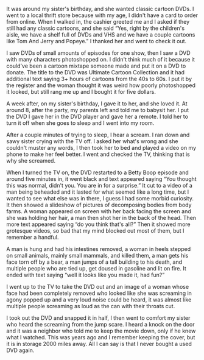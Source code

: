 It was around my sister's birthday, and she wanted classic cartoon DVDs. I went to a local thrift store because with my age, I didn't have a card to order from online. When I walked in, the cashier greeted me and I asked if they still had any classic cartoons, and she said “Yes, right by the children's aisle, we have a shelf full of DVDs and VHS and we have a couple cartoons like Tom And Jerry and Popeye.” I thanked her and went to check it out.

 I saw DVDs of small amounts of episodes for one show, then I saw a DVD with many characters photoshopped on. I didn't think much of it because it could've been a cartoon mixtape someone made and put it on a DVD to donate. The title to the DVD was Ultimate Cartoon Collection and it had additional text saying 3+ hours of cartoons from the 40s to 60s. I put it by the register and the woman thought it was weird how poorly photoshopped it looked, but still rang me up and I bought it for five dollars.

 A week after, on my sister's birthday, I gave it to her, and she loved it. At around 8, after the party, my parents left and told me to babysit her. I put the DVD I gave her in the DVD player and gave her a remote. I told her to turn it off when she goes to sleep and I went into my room.

 After a couple minutes of trying to sleep, I hear a scream. I ran down and sawy sister crying with the TV off. I asked her what's wrong and she couldn't muster any words, I then took her to bed and played a video on my phone to make her feel better. I went and checked the TV, thinking that is why she screamed.

 When I turned the TV on, the DVD restarted to a Betty Boop episode and around five minutes in, it went black and text appeared saying “You thought this was normal, didn't you. You are in for a surprise.” It cut to a video of a man being beheaded and it lasted for what seemed like a long time, but I wanted to see what else was in there, I guess I had some morbid curiosity. It then showed a slideshow of pictures of decomposing bodies from body farms. A woman appeared on screen with her back facing the screen and she was holding her hair, a man then shot her in the back of the head. Then more text appeared saying “do you think that's all?” Then it showed more grotesque videos, so bad that my mind blocked out most of them, but I remember a handful.

 A man is hung and had his intestines removed, a woman in heels stepped on small animals, mainly small mammals, and killed them, a man gets his face torn off by a bear, a man jumps of a tall building to his death, and multiple people who are tied up, get doused in gasoline and lit on fire. It ended with text saying “well it looks like you made it, had fun?”

 I went up to the TV to take the DVD out and an image of a woman whose face had been completely removed who looked like she was screaming in agony popped up and a very loud noise could be heard, it was almost like multiple people screaming as loud as the can with their throats cut.

 I took out the DVD and snapped it in half, I then went to comfort my sister who heard the screaming from the jump scare. I heard a knock on the door and it was a neighbor who told me to keep the movie down, only if he knew what I watched. This was years ago and I remember keeping the cover, but it is in storage 2000 miles away. All I can say is that I never bought a used DVD again.